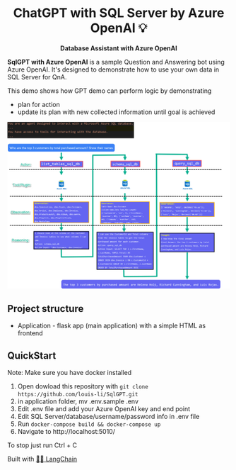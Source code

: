 <h1 align="center">
  ChatGPT with SQL Server by Azure OpenAI  💡
</h1>

<p align="center">
  <strong>Database Assistant with Azure OpenAI</strong>
</p>

<p align="left">
  <strong>SqlGPT with Azure OpenAI</strong> is a sample Question and Answering bot using Azure OpenAI. It's designed to demonstrate how to use your own data in SQL Server for QnA.

  This demo shows how GPT demo can perform logic by demonstrating 
  - plan for action
  - update its plan with new collected information until goal is achieved
  
  ![SqlServer_ThoughtProcess.jpg](asset/SqlSever_ThoughtProcess2.jpg)
</p>


## Project structure
- Application - flask app (main application) with a simple HTML as frontend

## QuickStart

Note: Make sure you have docker installed

1. Open dowload this repository with `git clone https://github.com/louis-li/SqlGPT.git`
2. in application folder, mv .env.sample .env
3. Edit .env file and add your Azure OpenAI key and end point
4. Edit SQL Server/database/username/password info in .env file
5. Run `docker-compose build && docker-compose up`
6. Navigate to http://localhost:5010/

To stop just run Ctrl + C



Built with [🦜️🔗 LangChain](https://github.com/hwchase17/langchain)


